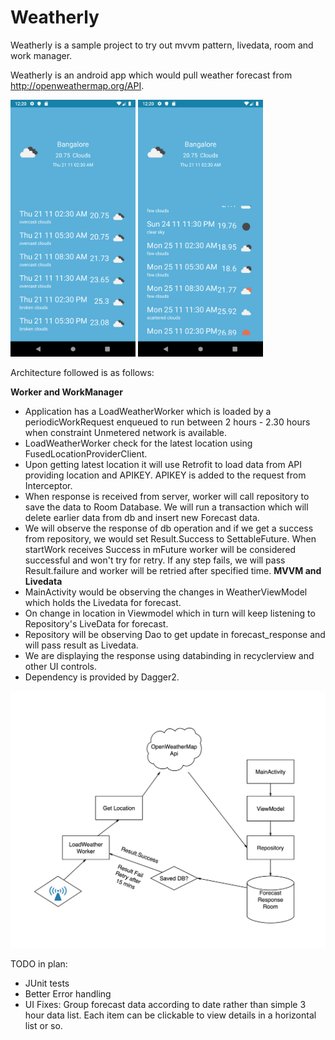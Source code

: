# Weatherly
Weatherly is a sample project to try out mvvm pattern, livedata, room and work manager.

Weatherly is an android app which would pull weather forecast from http://openweathermap.org/API.

<img src="screenshots/Screenshot_1574275840.png" alt="drawing" width="200"/>  <img src="screenshots/Screenshot_1574275813.png" alt="drawing" width="200"/>


Architecture followed is as follows:

**Worker and WorkManager**
  * Application has a LoadWeatherWorker which is loaded by a periodicWorkRequest enqueued to run between 2 hours - 2.30 hours when constraint Unmetered network is available. 
  * LoadWeatherWorker check for the latest location using FusedLocationProviderClient. 
  * Upon getting latest location it will use Retrofit to load data from API providing location and APIKEY. APIKEY is added to the request from Interceptor. 
  * When response is received from server, worker will call repository to save the data to Room Database. We will run a transaction which will delete earlier data from db and insert new Forecast data. 
  * We will observe the response of db operation and if we get a success from repository, we would set Result.Success to SettableFuture. When startWork receives Success in mFuture worker will be considered successful and won't try for retry. If any step fails, we will pass Result.failure and worker will be retried after specified time.
**MVVM and Livedata**
  * MainActivity would be observing the changes in WeatherViewModel which holds the Livedata for forecast. 
  * On change in location in Viewmodel which in turn will keep listening to Repository's LiveData for forecast. 
  * Repository will be observing Dao to get update in forecast_response and will pass result as Livedata. 
  * We are displaying the response using databinding in recyclerview and other UI controls.
  * Dependency is provided by Dagger2.
  
<img src="/screenshots/work_model.png" width =800/>

TODO in plan:

  * JUnit tests
  * Better Error handling 
  * UI Fixes: Group forecast data according to date rather than simple 3 hour data list. Each item can be clickable to view details in a horizontal list or so. 
  
